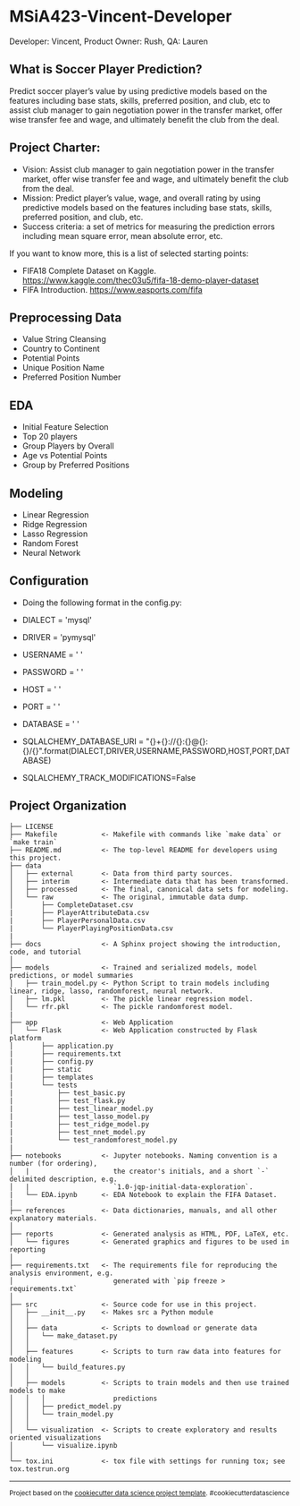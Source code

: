 # MSiA423-Vincent-Developer
Developer: Vincent, Product Owner: Rush, QA: Lauren


What is Soccer Player Prediction?
--------------

Predict soccer player’s value by using predictive models based on the features including base stats, skills, preferred position, and club, etc to assist club manager to gain negotiation power in the transfer market, offer wise transfer fee and wage, and ultimately benefit the club from the deal.

Project Charter:
--------------

* Vision: Assist club manager to gain negotiation power in the transfer market, offer wise transfer fee and wage, and ultimately benefit the club from the deal.
* Mission: Predict player’s value, wage, and overall rating by using predictive models based on the features including base stats, skills, preferred position, and club, etc.
* Success criteria: a set of metrics for measuring the prediction errors including mean square error, mean absolute error, etc.


If you want to know more, this is a list of selected starting points:

* FIFA18 Complete Dataset on Kaggle. https://www.kaggle.com/thec03u5/fifa-18-demo-player-dataset
* FIFA Introduction. https://www.easports.com/fifa

Preprocessing Data
--------------

* Value String Cleansing
* Country to Continent
* Potential Points
* Unique Position Name
* Preferred Position Number

EDA
--------------

* Initial Feature Selection
* Top 20 players
* Group Players by Overall
* Age vs Potential Points
* Group by Preferred Positions

Modeling
--------------
* Linear Regression
* Ridge Regression
* Lasso Regression
* Random Forest
* Neural Network

Configuration
--------------
* Doing the following format in the config.py:

* DIALECT = 'mysql'
* DRIVER = 'pymysql'
* USERNAME = '   '
* PASSWORD = '   '
* HOST = '   '
* PORT = '   '
* DATABASE = '   '
* SQLALCHEMY_DATABASE_URI = "{}+{}://{}:{}@{}:{}/{}".format(DIALECT,DRIVER,USERNAME,PASSWORD,HOST,PORT,DATABASE)
* SQLALCHEMY_TRACK_MODIFICATIONS=False


Project Organization
------------

    ├── LICENSE
    ├── Makefile           <- Makefile with commands like `make data` or `make train`
    ├── README.md          <- The top-level README for developers using this project.
    ├── data
    │   ├── external       <- Data from third party sources.
    │   ├── interim        <- Intermediate data that has been transformed.
    │   ├── processed      <- The final, canonical data sets for modeling.
    │   └── raw            <- The original, immutable data dump.
    │       ├── CompleteDataset.csv
    |       ├── PlayerAttributeData.csv
    |       ├── PlayerPersonalData.csv
    |       └── PlayerPlayingPositionData.csv
    |
    ├── docs               <- A Sphinx project showing the introduction, code, and tutorial
    │
    ├── models             <- Trained and serialized models, model predictions, or model summaries
    │   ├── train_model.py <- Python Script to train models including linear, ridge, lasso, randomforest, neural network.
    │   ├── lm.pkl         <- The pickle linear regression model.
    │   └── rfr.pkl        <- The pickle randomforest model.
    |
    ├── app                <- Web Application
    │   └── Flask          <- Web Application constructed by Flask platform
    │       ├── application.py
    |       ├── requirements.txt
    |       ├── config.py
    |       ├── static
    |       ├── templates
    |       └── tests
    |           ├── test_basic.py
    |           ├── test_flask.py
    |           ├── test_linear_model.py
    |           ├── test_lasso_model.py
    |           ├── test_ridge_model.py
    |           ├── test_nnet_model.py
    |           └── test_randomforest_model.py
    |
    ├── notebooks          <- Jupyter notebooks. Naming convention is a number (for ordering),
    │   |                     the creator's initials, and a short `-` delimited description, e.g.
    │   |                     `1.0-jqp-initial-data-exploration`.
    |   └── EDA.ipynb      <- EDA Notebook to explain the FIFA Dataset.
    |
    ├── references         <- Data dictionaries, manuals, and all other explanatory materials.
    │
    ├── reports            <- Generated analysis as HTML, PDF, LaTeX, etc.
    │   └── figures        <- Generated graphics and figures to be used in reporting
    │
    ├── requirements.txt   <- The requirements file for reproducing the analysis environment, e.g.
    │                         generated with `pip freeze > requirements.txt`
    │
    ├── src                <- Source code for use in this project.
    │   ├── __init__.py    <- Makes src a Python module
    │   │
    │   ├── data           <- Scripts to download or generate data
    │   │   └── make_dataset.py
    │   │
    │   ├── features       <- Scripts to turn raw data into features for modeling
    │   │   └── build_features.py
    │   │
    │   ├── models         <- Scripts to train models and then use trained models to make
    │   │   │                 predictions
    │   │   ├── predict_model.py
    │   │   └── train_model.py
    │   │
    │   └── visualization  <- Scripts to create exploratory and results oriented visualizations
    │       └── visualize.ipynb
    │
    └── tox.ini            <- tox file with settings for running tox; see tox.testrun.org


--------

<p><small>Project based on the <a target="_blank" href="https://drivendata.github.io/cookiecutter-data-science/">cookiecutter data science project template</a>. #cookiecutterdatascience</small></p>

